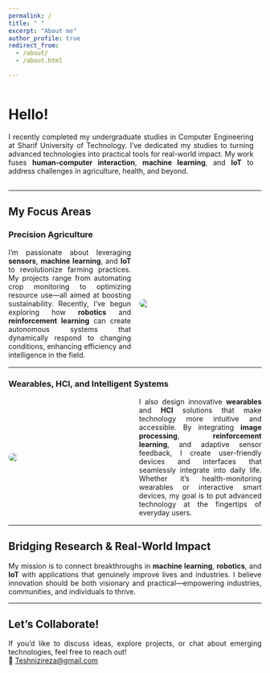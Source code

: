 ```yaml
---
permalink: /
title: " "
excerpt: "About me"
author_profile: true
redirect_from: 
  - /about/
  - /about.html

---
```



<div style="text-align: justify;">

  <div style="display: flex; align-items: center; margin-bottom: 1rem;">
    <div style="flex: 1; padding-right: 1rem; text-align: justify;">
      <h1>Hello!</h1>
      <p>
        I recently completed my undergraduate studies in Computer Engineering at Sharif University of Technology. I’ve dedicated my studies to turning advanced technologies into practical tools for real-world impact. My work fuses <strong>human-computer interaction</strong>, <strong>machine learning</strong>, and <strong>IoT</strong> to address challenges in agriculture, health, and beyond.
      </p>
    </div>
  </div>

  <hr>

  <h2>My Focus Areas</h2>

  <h3>Precision Agriculture</h3>
  <div style="display: flex; align-items: center; margin-bottom: 1rem;">
    <div style="flex: 1; padding-right: 1rem; text-align: justify;">
      I’m passionate about leveraging <strong>sensors</strong>, <strong>machine learning</strong>, and <strong>IoT</strong> to revolutionize farming practices. My projects range from automating crop monitoring to optimizing resource use—all aimed at boosting sustainability. Recently, I’ve begun exploring how <strong>robotics</strong> and <strong>reinforcement learning</strong> can create autonomous systems that dynamically respond to changing conditions, enhancing efficiency and intelligence in the field.
    </div>
    <img src="https://github.com/user-attachments/assets/42301298-b324-491d-962e-0904b12a3aae" style="flex: 1; max-width: 50%; border-radius: 8px;">
  </div>

  <hr>

  <h3>Wearables, HCI, and Intelligent Systems</h3>
  <div style="display: flex; align-items: center; margin-bottom: 1rem;">
    <img src="https://github.com/user-attachments/assets/c8492f69-3c68-48f1-b632-d1209c6d4b14" style="flex: 1; max-width: 50%; margin-right: 1rem; border-radius: 8px;">
    <div style="flex: 1; text-align: justify;">
      I also design innovative <strong>wearables</strong> and <strong>HCI</strong> solutions that make technology more intuitive and accessible. By integrating <strong>image processing</strong>, <strong>reinforcement learning</strong>, and adaptive sensor feedback, I create user-friendly devices and interfaces that seamlessly integrate into daily life. Whether it’s health-monitoring wearables or interactive smart devices, my goal is to put advanced technology at the fingertips of everyday users.
    </div>
  </div>

  <hr>

  <h2>Bridging Research & Real-World Impact</h2>
  <p>
    My mission is to connect breakthroughs in <strong>machine learning</strong>, <strong>robotics</strong>, and <strong>IoT</strong> with applications that genuinely improve lives and industries. I believe innovation should be both visionary and practical—empowering industries, communities, and individuals to thrive.
  </p>

  <hr>

  <h2>Let’s Collaborate!</h2>
  <p>
    If you’d like to discuss ideas, explore projects, or chat about emerging technologies, feel free to reach out!<br>
    📧 <a href="mailto:Teshnizireza@gmail.com">Teshnizireza@gmail.com</a>
  </p>

</div>



